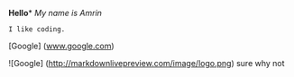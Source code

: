 **Hello***
*My name is Amrin*

```
I like coding.
```
[Google] (www.google.com)

![Google] (http://markdownlivepreview.com/image/logo.png)
sure why not